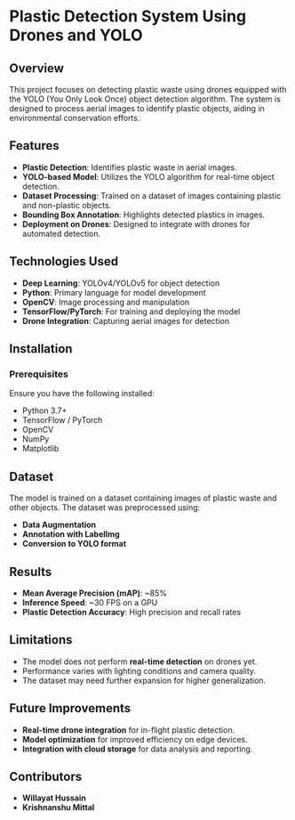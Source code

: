 # Plastic Detection System Using Drones and YOLO

## Overview
This project focuses on detecting plastic waste using drones equipped with the YOLO (You Only Look Once) object detection algorithm. The system is designed to process aerial images to identify plastic objects, aiding in environmental conservation efforts.

## Features
- **Plastic Detection**: Identifies plastic waste in aerial images.
- **YOLO-based Model**: Utilizes the YOLO algorithm for real-time object detection.
- **Dataset Processing**: Trained on a dataset of images containing plastic and non-plastic objects.
- **Bounding Box Annotation**: Highlights detected plastics in images.
- **Deployment on Drones**: Designed to integrate with drones for automated detection.

## Technologies Used
- **Deep Learning**: YOLOv4/YOLOv5 for object detection
- **Python**: Primary language for model development
- **OpenCV**: Image processing and manipulation
- **TensorFlow/PyTorch**: For training and deploying the model
- **Drone Integration**: Capturing aerial images for detection

## Installation
### Prerequisites
Ensure you have the following installed:
- Python 3.7+
- TensorFlow / PyTorch
- OpenCV
- NumPy
- Matplotlib

## Dataset
The model is trained on a dataset containing images of plastic waste and other objects. The dataset was preprocessed using:
- **Data Augmentation**
- **Annotation with LabelImg**
- **Conversion to YOLO format**



## Results
- **Mean Average Precision (mAP)**: ~85%
- **Inference Speed**: ~30 FPS on a GPU
- **Plastic Detection Accuracy**: High precision and recall rates

## Limitations
- The model does not perform **real-time detection** on drones yet.
- Performance varies with lighting conditions and camera quality.
- The dataset may need further expansion for higher generalization.

## Future Improvements
- **Real-time drone integration** for in-flight plastic detection.
- **Model optimization** for improved efficiency on edge devices.
- **Integration with cloud storage** for data analysis and reporting.

## Contributors
- **Willayat Hussain**
- **Krishnanshu Mittal**


